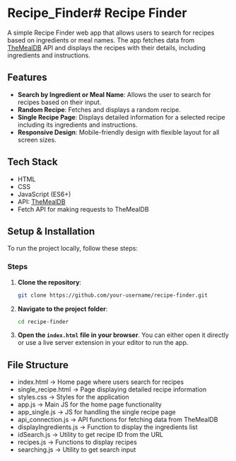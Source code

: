 # Recipe_Finder# Recipe Finder

A simple Recipe Finder web app that allows users to search for recipes based on ingredients or meal names. The app fetches data from [TheMealDB](https://www.themealdb.com/) API and displays the recipes with their details, including ingredients and instructions.

## Features

- **Search by Ingredient or Meal Name**: Allows the user to search for recipes based on their input.
- **Random Recipe**: Fetches and displays a random recipe.
- **Single Recipe Page**: Displays detailed information for a selected recipe including its ingredients and instructions.
- **Responsive Design**: Mobile-friendly design with flexible layout for all screen sizes.

## Tech Stack

- HTML
- CSS
- JavaScript (ES6+)
- API: [TheMealDB](https://www.themealdb.com/)
- Fetch API for making requests to TheMealDB

## Setup & Installation

To run the project locally, follow these steps:

### Steps

1. **Clone the repository**:

    ```bash
    git clone https://github.com/your-username/recipe-finder.git
    ```

2. **Navigate to the project folder**:

    ```bash
    cd recipe-finder
    ```

3. **Open the `index.html` file in your browser**. You can either open it directly or use a live server extension in your editor to run the app.


## File Structure

- index.html -> Home page where users search for recipes 
- single_recipe.html -> Page displaying detailed recipe information 
- styles.css -> Styles for the application 
- app.js -> Main JS for the home page functionality 
- app_single.js -> JS for handling the single recipe page 
- api_connection.js -> API functions for fetching data from TheMealDB 
- displayIngredients.js -> Function to display the ingredients list 
- idSearch.js -> Utility to get recipe ID from the URL 
- recipes.js -> Functions to display recipes 
- searching.js -> Utility to get search input